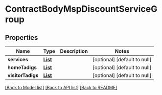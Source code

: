 # ContractBodyMspDiscountServiceGroup
## Properties

Name | Type | Description | Notes
------------ | ------------- | ------------- | -------------
**services** | [**List**](ContractBody_msp_discount_serviceGroup_service.md) |  | [optional] [default to null]
**homeTadigs** | [**List**](string.md) |  | [optional] [default to null]
**visitorTadigs** | [**List**](string.md) |  | [optional] [default to null]

[[Back to Model list]](../README.md#documentation-for-models) [[Back to API list]](../README.md#documentation-for-api-endpoints) [[Back to README]](../README.md)

